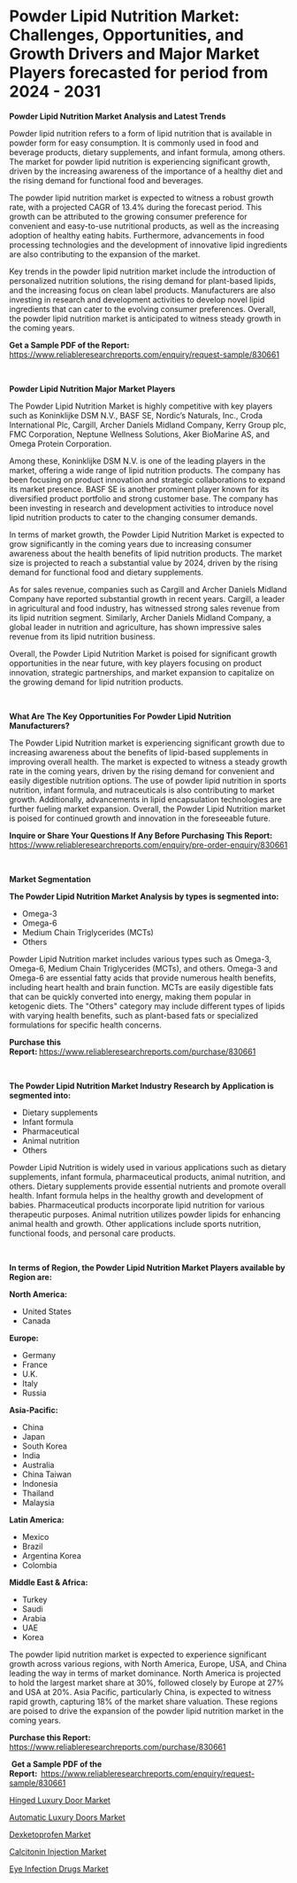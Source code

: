 <p><h1>Powder Lipid Nutrition Market: Challenges, Opportunities, and Growth Drivers and Major Market Players forecasted for period from 2024 - 2031</h1></p><p><strong>Powder Lipid Nutrition Market Analysis and Latest Trends</strong></p>
<p><p>Powder lipid nutrition refers to a form of lipid nutrition that is available in powder form for easy consumption. It is commonly used in food and beverage products, dietary supplements, and infant formula, among others. The market for powder lipid nutrition is experiencing significant growth, driven by the increasing awareness of the importance of a healthy diet and the rising demand for functional food and beverages.</p><p>The powder lipid nutrition market is expected to witness a robust growth rate, with a projected CAGR of 13.4% during the forecast period. This growth can be attributed to the growing consumer preference for convenient and easy-to-use nutritional products, as well as the increasing adoption of healthy eating habits. Furthermore, advancements in food processing technologies and the development of innovative lipid ingredients are also contributing to the expansion of the market.</p><p>Key trends in the powder lipid nutrition market include the introduction of personalized nutrition solutions, the rising demand for plant-based lipids, and the increasing focus on clean label products. Manufacturers are also investing in research and development activities to develop novel lipid ingredients that can cater to the evolving consumer preferences. Overall, the powder lipid nutrition market is anticipated to witness steady growth in the coming years.</p></p>
<p><strong>Get a Sample PDF of the Report:&nbsp;</strong> <a href="https://www.reliableresearchreports.com/enquiry/request-sample/830661">https://www.reliableresearchreports.com/enquiry/request-sample/830661</a></p>
<p>&nbsp;</p>
<p><strong>Powder Lipid Nutrition Major Market Players</strong></p>
<p><p>The Powder Lipid Nutrition Market is highly competitive with key players such as Koninklijke DSM N.V., BASF SE, Nordic’s Naturals, Inc., Croda International Plc, Cargill, Archer Daniels Midland Company, Kerry Group plc, FMC Corporation, Neptune Wellness Solutions, Aker BioMarine AS, and Omega Protein Corporation.</p><p>Among these, Koninklijke DSM N.V. is one of the leading players in the market, offering a wide range of lipid nutrition products. The company has been focusing on product innovation and strategic collaborations to expand its market presence. BASF SE is another prominent player known for its diversified product portfolio and strong customer base. The company has been investing in research and development activities to introduce novel lipid nutrition products to cater to the changing consumer demands.</p><p>In terms of market growth, the Powder Lipid Nutrition Market is expected to grow significantly in the coming years due to increasing consumer awareness about the health benefits of lipid nutrition products. The market size is projected to reach a substantial value by 2024, driven by the rising demand for functional food and dietary supplements.</p><p>As for sales revenue, companies such as Cargill and Archer Daniels Midland Company have reported substantial growth in recent years. Cargill, a leader in agricultural and food industry, has witnessed strong sales revenue from its lipid nutrition segment. Similarly, Archer Daniels Midland Company, a global leader in nutrition and agriculture, has shown impressive sales revenue from its lipid nutrition business.</p><p>Overall, the Powder Lipid Nutrition Market is poised for significant growth opportunities in the near future, with key players focusing on product innovation, strategic partnerships, and market expansion to capitalize on the growing demand for lipid nutrition products.</p></p>
<p>&nbsp;</p>
<p><strong>What Are The Key Opportunities For Powder Lipid Nutrition Manufacturers?</strong></p>
<p><p>The Powder Lipid Nutrition market is experiencing significant growth due to increasing awareness about the benefits of lipid-based supplements in improving overall health. The market is expected to witness a steady growth rate in the coming years, driven by the rising demand for convenient and easily digestible nutrition options. The use of powder lipid nutrition in sports nutrition, infant formula, and nutraceuticals is also contributing to market growth. Additionally, advancements in lipid encapsulation technologies are further fueling market expansion. Overall, the Powder Lipid Nutrition market is poised for continued growth and innovation in the foreseeable future.</p></p>
<p><strong>Inquire or Share Your Questions If Any Before Purchasing This Report:</strong> <a href="https://www.reliableresearchreports.com/enquiry/pre-order-enquiry/830661">https://www.reliableresearchreports.com/enquiry/pre-order-enquiry/830661</a></p>
<p>&nbsp;</p>
<p><strong>Market Segmentation</strong></p>
<p><strong>The Powder Lipid Nutrition Market Analysis by types is segmented into:</strong></p>
<p><ul><li>Omega-3</li><li>Omega-6</li><li>Medium Chain Triglycerides (MCTs)</li><li>Others</li></ul></p>
<p><p>Powder Lipid Nutrition market includes various types such as Omega-3, Omega-6, Medium Chain Triglycerides (MCTs), and others. Omega-3 and Omega-6 are essential fatty acids that provide numerous health benefits, including heart health and brain function. MCTs are easily digestible fats that can be quickly converted into energy, making them popular in ketogenic diets. The "Others" category may include different types of lipids with varying health benefits, such as plant-based fats or specialized formulations for specific health concerns.</p></p>
<p><strong>Purchase this Report:&nbsp;</strong><a href="https://www.reliableresearchreports.com/purchase/830661">https://www.reliableresearchreports.com/purchase/830661</a></p>
<p>&nbsp;</p>
<p><strong>The Powder Lipid Nutrition Market Industry Research by Application is segmented into:</strong></p>
<p><ul><li>Dietary supplements</li><li>Infant formula</li><li>Pharmaceutical</li><li>Animal nutrition</li><li>Others</li></ul></p>
<p><p>Powder Lipid Nutrition is widely used in various applications such as dietary supplements, infant formula, pharmaceutical products, animal nutrition, and others. Dietary supplements provide essential nutrients and promote overall health. Infant formula helps in the healthy growth and development of babies. Pharmaceutical products incorporate lipid nutrition for various therapeutic purposes. Animal nutrition utilizes powder lipids for enhancing animal health and growth. Other applications include sports nutrition, functional foods, and personal care products.</p></p>
<p>&nbsp;</p>
<p><strong>In terms of Region, the Powder Lipid Nutrition Market Players available by Region are:</strong></p>
<p>
    <p> <strong> North America: </strong>
        <ul>
            <li>United States</li>
            <li>Canada</li>
        </ul>
        </p> 
    <p> <strong> Europe: </strong>
        <ul>
            <li>Germany</li>
            <li>France</li>
            <li>U.K.</li>
            <li>Italy</li>
            <li>Russia</li>
        </ul>
        </p> 
    <p> <strong> Asia-Pacific: </strong>
        <ul>
            <li>China</li>
            <li>Japan</li>
            <li>South Korea</li>
            <li>India</li>
            <li>Australia</li>
            <li>China Taiwan</li>
            <li>Indonesia</li>
            <li>Thailand</li>
            <li>Malaysia</li>
        </ul>
        </p> 
    <p> <strong> Latin America: </strong>
        <ul>
            <li>Mexico</li>
            <li>Brazil</li>
            <li>Argentina Korea</li>
            <li>Colombia</li>
        </ul>
        </p> 
    <p> <strong> Middle East & Africa: </strong>
        <ul>
            <li>Turkey</li>
            <li>Saudi</li>
            <li>Arabia</li>
            <li>UAE</li>
            <li>Korea</li>
        </ul>
    </p>
    </p>
<p><p>The powder lipid nutrition market is expected to experience significant growth across various regions, with North America, Europe, USA, and China leading the way in terms of market dominance. North America is projected to hold the largest market share at 30%, followed closely by Europe at 27% and USA at 20%. Asia Pacific, particularly China, is expected to witness rapid growth, capturing 18% of the market share valuation. These regions are poised to drive the expansion of the powder lipid nutrition market in the coming years.</p></p>
<p><strong>Purchase this Report: </strong><a href="https://www.reliableresearchreports.com/purchase/830661">https://www.reliableresearchreports.com/purchase/830661</a></p>
<p>&nbsp;<strong>Get a Sample PDF of the Report:&nbsp;&nbsp;</strong><a href="https://www.reliableresearchreports.com/enquiry/request-sample/830661">https://www.reliableresearchreports.com/enquiry/request-sample/830661</a></p>
<p><strong></strong></p>
<p><p><a href="https://github.com/ChiragRP21/Market-Research-Report-List-3/blob/main/hinged-luxury-door-market.md">Hinged Luxury Door Market</a></p><p><a href="https://github.com/Airanohannonzb68e5pb53oc1/Market-Research-Report-List-1/blob/main/automatic-luxury-doors-market.md">Automatic Luxury Doors Market</a></p><p><a href="https://medium.com/@laurenhunter26/analyzing-dexketoprofen-market-global-industry-perspective-and-forecast-2024-to-2031-4f0317c4e27c">Dexketoprofen Market</a></p><p><a href="https://medium.com/@jessicaholland33/calcitonin-injection-market-size-and-market-trends-complete-industry-overview-2024-to-2031-0a6abdddb104">Calcitonin Injection Market</a></p><p><a href="https://medium.com/@laurenhunter26/analyzing-eye-infection-drugs-market-global-industry-perspective-and-forecast-2024-to-2031-2155fd110f35">Eye Infection Drugs Market</a></p></p>